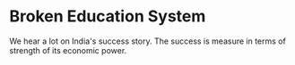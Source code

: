 # Broken Education System

We hear a lot on India's success story. The success is measure in terms of strength of its economic power.

